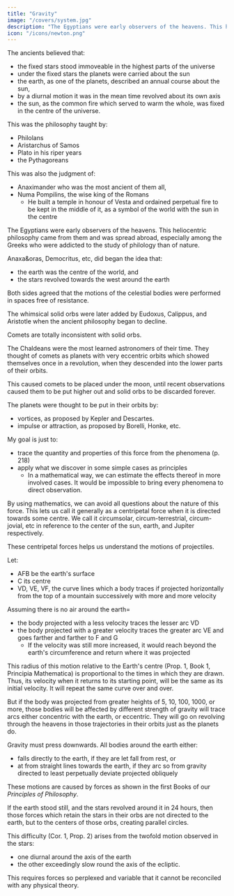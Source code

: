 ```yaml
---
title: "Gravity"
image: "/covers/system.jpg"
description: "The Egyptians were early observers of the heavens. This heliocentric philosophy came from them and was spread abroad, especially among the Greeks who were addicted to the study of philology than of nature"
icon: "/icons/newton.png"
---
```



The ancients believed that:
- the fixed stars stood immoveable in the highest parts of the universe
- under the fixed stars the planets were carried about the sun
- the earth, as one of the planets, described an annual course about the sun, 
- by a diurnal motion it was in the mean time revolved about its own axis
- the sun, as the common fire which served to warm the whole, was fixed in the centre of the universe.


This was the philosophy taught by:
- Philolans
- Aristarchus of Samos
- Plato in his riper years
- the Pythagoreans

This was also the judgment of:
- Anaximander who was the most ancient of them all, 
- Numa Pompilins, the wise king of the Romans
  - He built a temple in honour of Vesta and ordained perpetual fire to be kept in the middle of it, as a symbol of the world with the sun in the centre

The Egyptians were early observers of the heavens. This heliocentric philosophy came from them and was spread abroad, especially among the Greeks who were addicted to the study of philology than of nature. 

<!-- , derived
their first, as well as soundest, notions of philosophy
and in the vestal

ceremonies we yet trace the ancient spirit of the Egyptians ; for it was their way to deliver their mysteries, that is, their philosophy of things
above the vulgar way of thinking, under the veil of religious rites and may hieroglyphic symbols. -->


Anaxa&oras, Democritus, etc, did began the idea that:
- the earth was the centre of the world, and
- the stars revolved towards the west around the earth<!--  quiescent in tk^ centre, some at a swifter, others at a slower rate. -->

Both sides agreed that the motions of the celestial bodies were performed in spaces free of resistance. 

The whimsical solid orbs were later added by Eudoxus, Calippus, and Aristotle when the ancient philosophy began to decline<!--  nlace to the new prevailing fictions of the Greeks -->.

Comets are totally inconsistent with solid orbs. 

<!-- But. above all things, the phenomena and to give means consist to decline, of comets can by no with the notion of solid orbs. --> 

The Chaldeans were the most learned astronomers of their time. They thought of comets as planets with very eccentric orbits which showed themselves once in a revolution, when they descended into the lower parts of their orbits.

This caused comets to be placed under the moon, until recent observations caused them to be put higher out and solid orbs to be discarded forever. 

<!-- (which of ancient times before had been numbered among the celestial bodies) as a particular sort of plan
which, describing , presented themselves to our view only by turns, viz., 

And as it was the unavoidable consequence of the hypothesis of solid orbs, while it prevailed, that the comets should be thrust down below the moon, so no sooner had the late observations of astronomers restored the comets to their ancient places in the higher heavens, but these celestial spaces were at once cleared of the incurnbrance of solid orbs, which by these observations were broke into pieces, and discarded for ever. -->

The planets were thought to be put in their orbits by:
- vortices, as proposed by Kepler and Descartes.
- impulse or attraction, as proposed by Borelli, Honke, etc. 

<!-- and others of our nation for, from the laws of motion, it is most certain that these effects must proceed from the action of some force or other. -->

<!-- Whence it was that the planets came to be retained within any certain bounds in these free spaces, and to be drawn off from the rectilinear courses, which, left to themselves, they should have pursued, into regular revolutions in curvilinear orbits, are questions which we do not know how the ancients explained and probably it was to give some sort of satisfaction were introduced.

to this difficulty that solid orbs -->

<!-- The later philosophers pretend to account for it either by the action of certain vortices, as Kepler and Des Cartes ; or by some other principle of  -->

My goal is just to:
- trace the quantity and properties of this force from the phenomena (p. 218)
- apply what we discover in some simple cases as principles
  - In a mathematical way, we can estimate the effects thereof in more involved cases. It would be impossible to bring every phenomena to direct observation.

By using mathematics, we can avoid all questions about the nature of this force. This lets us call it generally as a <!-- , which cannot be understood to determine by any hypothesis. and therefore call it by the general name of a --> centripetal force when it is directed towards some centre.<!-- , as it is a force which is  --> We call it circumsolar, circum-terrestrial, circum-jovial, etc in reference to the center of the sun, earth, and Jupiter respectively. 

These centripetal forces helps us understand the motions of projectiles. 

<!-- and as it regards more particularly a body in that centre, we call it 
 and
in like manner in respect of other central bodies.
That by means of centripetal forces the planets may be retained in cer
we may easily understand, if we consider 

the motions of projectiles
for a stone projected is by the pressure of its own
 (p. 75, 76, 77)
tain orbits, weight forced out of the rectilinear path, which by the projection alone it should have pursued, and made to describe a curve line in the air and through that crooked way is at last brought down to the ground and the greater the velocity is with which it is projected, the farther it goes before it falls to the earth.

We may therefore suppose the velocity to be so increased, that it it would describe an arc of
arrived at the earth, till 1, 2, 5, 10, 100.
1000 miles before at last, exceeding the limits of the earth, it should pass quite by without touching it. -->

Let:

- AFB be the earth's surface
- C its centre
- VD, VE, VF, the curve lines which a body traces if projected horizontally from the top of a mountain successively with more and
more velocity 

<!-- tarded by the (p.400) little or and, because  -->

<!-- The celestial motions are scarcely retarded by outer space, 
no resistance of the spaces in which they are performed, to keep up the parity of cases,  -->

Assuming there is no air around the earth= <!-- or at least that it is endowed with little or no power
of resisting and for the same reason tl a*=  -->
- the body projected with a less velocity traces the lesser arc VD
- the body projected with a greater velocity traces the greater arc VE and goes farther and farther to F and G
  - If the velocity was still more increased, it would reach beyond the earth's circumference and return where it was projected

This radius of this motion relative to the Earth's centre (Prop. 1, Book 1, Principia Mathematica) is proportional to the times in which they are drawn. Thus, its velocity when it returns to its starting point, will be the same as its initial velocity. It will repeat the same curve over and over.

But if the body was projected from greater heights of 5, 10, 100, 1000, or more, those bodies will be affected by different strength of gravity will trace arcs either concentric with the earth, or eccentric. They will go on revolving through the heavens in those trajectories in their orbits just as the planets do.

<!-- As when a stone is projected obliquely, that is, any way but in the per
pendicular direction, the perpetual deflection thereof towards the earth
from the right line in which it was projected is a proof of its gravitation
to the earth, no less certain than its direct descent when only suffered to
fall freely from rest so the deviation of bodies
moving in free spaces
from and perpetual deflection therefrom towards any place, is a sure indication of the existence of some force which from all quarters
impels those bodies towards that place.
rectilinear paths, -->

Gravity must press downwards. All bodies around the earth either:
- falls directly to the earth, if they are let fall from rest, or
- at from straight lines towards the earth, if they arc so from gravity directed to least perpetually deviate projected obliquely

<!-- By the like necessity, all bodies which either descend directly to that centre, or at least deviate perpetually towards it from right lines, if otherwise they should have 

centre, it will follow,
this force acts
mast

obliquely in these right lines.
moved -->

These motions are caused by forces as shown in the first Books of our *Principles of Philosophy*.

If the earth stood still, and the stars revolved around it in 24 hours, then those forces which retain the stars in their orbs are not directed to the earth, but to the centers of those orbs, creating parallel circles.

<!-- in free spaces in the
to the
centres of the several orbs, that
which the fixed
stars, declining to
is,
of the several parallel circles,
one side and the other from the equator,
also that by radii drawn to the centres of those orbs tht
describe daily
fixed stars describe areas exactly proportional to the times of description.

Then, because the periodic times are equal (by Cor. Ill, Prop. 4, Book 1), -->

<!-- follows that the centripetal forces are as the radii of the several orbs,
and that they will perpetually revolve in the same orbs. And the like
consequences may be drawn from the supposed diurnal motion of the
planets.
That
forces should be directed to no body on which they physically de
but
to innumerable imaginary points in the axis of the earth, is an
pend,
It is more incongruous still that those forces
hypothesis too incongruous.
should increase exactly in proportion of the distances from this axis for

this is indicates of an increase to immensity, or rather to infinity whereas the forces of natural things commonly decrease in receding from the fountain from which they flow. But, what is yet more absurd, neither
are the areas described by the same star proportional to the times, nor are
for as the star recedes from the
its revolutions performed in the same orb
;
neighbouring
the urea
it is
both areas and orb increase; and from the increase of
demonstrated that the forces are not directed to the axis of
pole, -->

This difficulty (Cor. 1, Prop. 2) arises from the twofold motion observed in the stars:
- one diurnal around the axis of the earth
- the other exceedingly slow round the axis of the ecliptic.

This requires forces so perplexed and variable that it cannot be reconciled with any physical theory.

